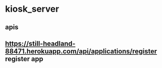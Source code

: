 # kiosk_server
## apis
## https://still-headland-88471.herokuapp.com/api/applications/register  register app